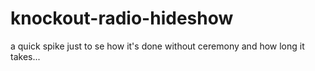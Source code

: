 knockout-radio-hideshow
=======================

a quick spike just to se how it's done without ceremony and how long it takes...
